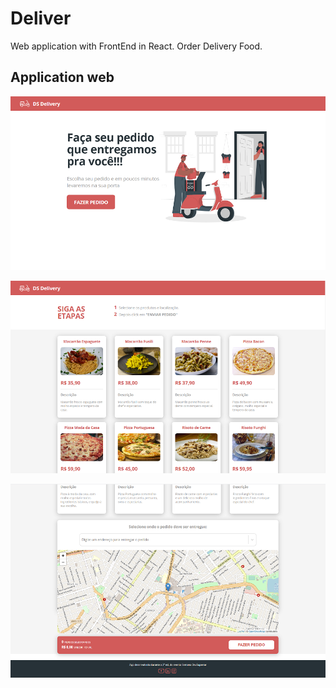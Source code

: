 # Deliver
Web application with FrontEnd in React. Order Delivery Food.

## Application web
![Snapshot 1](https://github.com/gracyaneoliveira/dsdeliver-sds2/blob/main/front-web/snaphsots/snapshot1.png)

![Snapshot 2](https://github.com/gracyaneoliveira/dsdeliver-sds2/blob/main/front-web/snaphsots/snapshot2.png)

![Snapshot 3](https://github.com/gracyaneoliveira/dsdeliver-sds2/blob/main/front-web/snaphsots/snapshot3.png)
